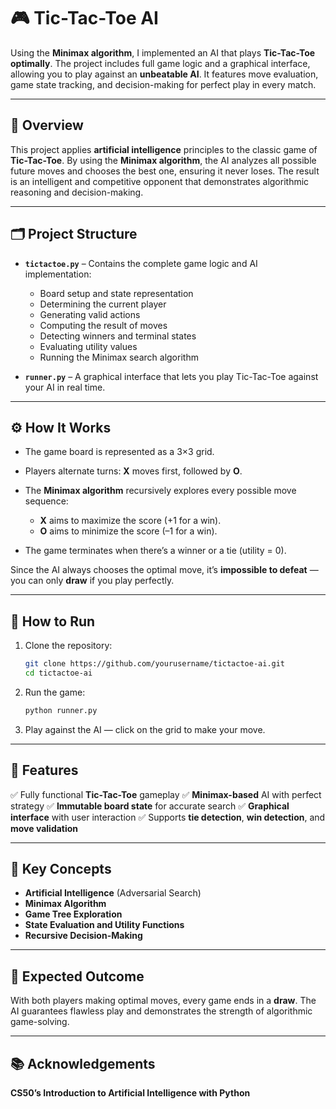 # 🎮 Tic-Tac-Toe AI

Using the **Minimax algorithm**, I implemented an AI that plays **Tic-Tac-Toe optimally**. The project includes full game logic and a graphical interface, allowing you to play against an **unbeatable AI**. It features move evaluation, game state tracking, and decision-making for perfect play in every match.

---

## 🧠 Overview

This project applies **artificial intelligence** principles to the classic game of **Tic-Tac-Toe**. By using the **Minimax algorithm**, the AI analyzes all possible future moves and chooses the best one, ensuring it never loses. The result is an intelligent and competitive opponent that demonstrates algorithmic reasoning and decision-making.

---

## 🗂️ Project Structure

* **`tictactoe.py`** – Contains the complete game logic and AI implementation:

  * Board setup and state representation
  * Determining the current player
  * Generating valid actions
  * Computing the result of moves
  * Detecting winners and terminal states
  * Evaluating utility values
  * Running the Minimax search algorithm

* **`runner.py`** – A graphical interface that lets you play Tic-Tac-Toe against your AI in real time.

---

## ⚙️ How It Works

* The game board is represented as a 3×3 grid.
* Players alternate turns: **X** moves first, followed by **O**.
* The **Minimax algorithm** recursively explores every possible move sequence:

  * **X** aims to maximize the score (+1 for a win).
  * **O** aims to minimize the score (–1 for a win).
* The game terminates when there’s a winner or a tie (utility = 0).

Since the AI always chooses the optimal move, it’s **impossible to defeat** — you can only **draw** if you play perfectly.

---

## 🚀 How to Run

1. Clone the repository:

   ```bash
   git clone https://github.com/yourusername/tictactoe-ai.git
   cd tictactoe-ai
   ```

2. Run the game:

   ```bash
   python runner.py
   ```

3. Play against the AI — click on the grid to make your move.

---

## 🧩 Features

✅ Fully functional **Tic-Tac-Toe** gameplay
✅ **Minimax-based** AI with perfect strategy
✅ **Immutable board state** for accurate search
✅ **Graphical interface** with user interaction
✅ Supports **tie detection**, **win detection**, and **move validation**

---

## 🧠 Key Concepts

* **Artificial Intelligence** (Adversarial Search)
* **Minimax Algorithm**
* **Game Tree Exploration**
* **State Evaluation and Utility Functions**
* **Recursive Decision-Making**

---

## 🎯 Expected Outcome

With both players making optimal moves, every game ends in a **draw**. The AI guarantees flawless play and demonstrates the strength of algorithmic game-solving.

---

## 📚 Acknowledgements

 **CS50’s Introduction to Artificial Intelligence with Python**


